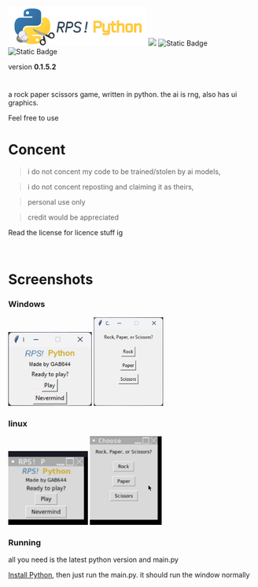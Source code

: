 <img src="LogoFull.png" height="80">
<!-- badges -->
<a href="https://app.codacy.com/gh/GAB644/RPS-Python/dashboard?utm_source=gh&utm_medium=referral&utm_content=&utm_campaign=Badge_grade"><img src="https://app.codacy.com/project/badge/Grade/1ce02917edc647a3a3021461dfa85ec4"/></a>
<img alt="Static Badge" src="https://img.shields.io/badge/only---?style=flat&label=Python&labelColor=336E9D&color=FFD643">
<img alt="Static Badge" src="https://img.shields.io/badge/License---?style=flat&label=MIT&labelColor=white&color=orange&link=%2FLICENSE">



<!-- info -->
<p>version <b>0.1.5.2</b></p>
<h1></h1>

a rock paper scissors game, written in python.
the ai is rng, also has ui graphics.

Feel free to use
<br>
<h1>Concent</h1>

> i do not concent my code to be trained/stolen by ai models,

> i do not concent reposting and claiming it as theirs,

> personal use only

> credit would be appreciated

<p>Read the license for licence stuff ig</p>

<br>
<h1>Screenshots</h1>
<h3>Windows</h3>
<img src="screenshots/1.win11.png"alt="Main Menu window" weight="180" height="150">
<img src="screenshots/2.win11.png" alt="Choosing window" weight="180" height="180">
<h3>linux</h3>
<img src="screenshots/1-ver0.1.5.jpg" alt="Main Menu window" weight="150" height="150">
<img src="screenshots/2.jpg" alt="Choosing window" weight="180" height="180">
<br>

<h3>Running</h3>
all you need is the latest python version and main.py

<a href="https://www.python.org/downloads/">Install Python</a>, then just run the main.py.
it should run the window normally
<br>
